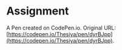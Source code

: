 # Assignment

A Pen created on CodePen.io. Original URL: [https://codepen.io/Thesiya/pen/dyrBJpp](https://codepen.io/Thesiya/pen/dyrBJpp).

